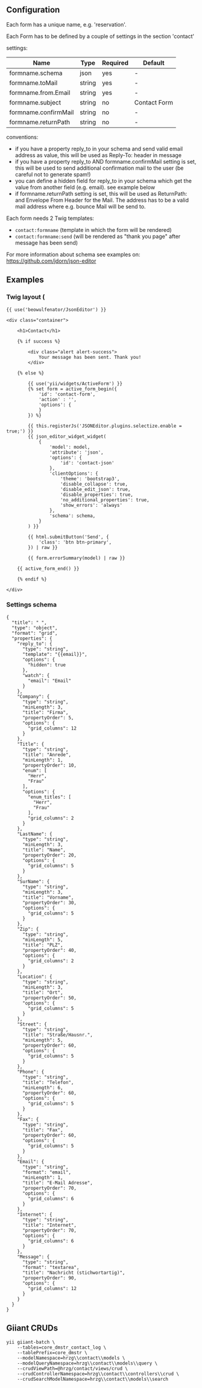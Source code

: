 
## Configuration

Each form has a unique name, e.g. 'reservation'.

Each Form has to be defined by a couple of settings in the section 'contact'

settings:

|Name                |Type   |Required   |Default        |
|--------------------|-------|-----------|---------------|
|formname.schema     |json   |yes        |-              |
|formname.toMail     |string |yes        |-              |
|formname.from.Email |string |yes        |-              |
|formname.subject    |string |no         |Contact Form   |
|formname.confirmMail|string |no         |-              |
|formname.returnPath |string |no         |-              |

conventions:
* if you have a property reply_to in your schema and send valid email address as value, this will be used as Reply-To: header in message
* if you have a property reply_to AND formname.confirmMail setting is set, this will be used to send additional confirmation mail to the user (be careful not to generate spam!)
* you can define a hidden field for reply_to in your schema which get the value from another field (e.g. email). see example below
* if formname.returnPath setting is set, this will be used as ReturnPath: and Envelope From Header for the Mail. The address has to be a valid mail address where e.g. bounce Mail will be send to.

Each form needs 2 Twig templates:
* `contact:formname` (template in which the form will be rendered)
* `contact:formname:send` (will be rendered as "thank you page" after message has been send)

For more information about schema see examples on: https://github.com/jdorn/json-editor 

## Examples

### Twig layout (

```
{{ use('beowulfenator/JsonEditor') }}

<div class="container">
    
    <h1>Contact</h1>
    
    {% if success %}
    
        <div class="alert alert-success">
            Your message has been sent. Thank you!
        </div>
    
    {% else %}
    
        {{ use('yii/widgets/ActiveForm') }}    
        {% set form = active_form_begin({
            'id': 'contact-form',
            'action' : '',
            'options': {
            }
        }) %}
    
        {{ this.registerJs('JSONEditor.plugins.selectize.enable = true;') }}
        {{ json_editor_widget_widget(
            {
                'model': model,
                'attribute': 'json',
                'options': {
                    'id': 'contact-json'
                },
                'clientOptions': {
                    'theme': 'bootstrap3',
                    'disable_collapse': true,
                    'disable_edit_json': true,
                    'disable_properties': true,
                    'no_additional_properties': true,
                    'show_errors': 'always'
                },
                'schema': schema,
            }
        ) }}   
    
        {{ html.submitButton('Send', {
            'class': 'btn btn-primary',
        }) | raw }}
               
        {{ form.errorSummary(model) | raw }}
        
    {{ active_form_end() }}
    
    {% endif %}

</div>
```

### Settings schema

```
{
  "title": " ",
  "type": "object",
  "format": "grid",
  "properties": {
    "reply_to": {
      "type": "string",
      "template": "{{email}}",
      "options": {
        "hidden": true
      },
      "watch": {
        "email": "Email"
      }
    },
    "Company": {
      "type": "string",
      "minLength": 3,
      "title": "Firma",
      "propertyOrder": 5,
      "options": {
        "grid_columns": 12
      }
    },
    "Title": {
      "type": "string",
      "title": "Anrede",
      "minLength": 1,
      "propertyOrder": 10,
      "enum": [
        "Herr",
        "Frau"
      ],
      "options": {
        "enum_titles": [
          "Herr",
          "Frau"
        ],
        "grid_columns": 2
      }
    },
    "LastName": {
      "type": "string",
      "minLength": 3,
      "title": "Name",
      "propertyOrder": 20,
      "options": {
        "grid_columns": 5
      }
    },
    "SurName": {
      "type": "string",
      "minLength": 3,
      "title": "Vorname",
      "propertyOrder": 30,
      "options": {
        "grid_columns": 5
      }
    },
    "Zip": {
      "type": "string",
      "minLength": 5,
      "title": "PLZ",
      "propertyOrder": 40,
      "options": {
        "grid_columns": 2
      }
    },
    "Location": {
      "type": "string",
      "minLength": 3,
      "title": "Ort",
      "propertyOrder": 50,
      "options": {
        "grid_columns": 5
      }
    },
    "Street": {
      "type": "string",
      "title": "Straße/Hausnr.",
      "minLength": 5,
      "propertyOrder": 60,
      "options": {
        "grid_columns": 5
      }
    },
    "Phone": {
      "type": "string",
      "title": "Telefon",
      "minLength": 6,
      "propertyOrder": 60,
      "options": {
        "grid_columns": 5
      }
    },
    "Fax": {
      "type": "string",
      "title": "Fax",
      "propertyOrder": 60,
      "options": {
        "grid_columns": 5
      }
    },
    "Email": {
      "type": "string",
      "format": "email",
      "minLength": 1,
      "title": "E-Mail Adresse",
      "propertyOrder": 70,
      "options": {
        "grid_columns": 6
      }
    },
    "Internet": {
      "type": "string",
      "title": "Internet",
      "propertyOrder": 70,
      "options": {
        "grid_columns": 6
      }
    },
    "Message": {
      "type": "string",
      "format": "textarea",
      "title": "Nachricht (stichwortartig)",
      "propertyOrder": 90,
      "options": {
        "grid_columns": 12
      }
    }
  }
}
```


## Giiant CRUDs

    yii giiant-batch \
        --tables=core_dmstr_contact_log \
        --tablePrefix=core_dmstr \
        --modelNamespace=hrzg\\contact\\models \
        --modelQueryNamespace=hrzg\\contact\\models\\query \
        --crudViewPath=@hrzg/contact/views/crud \
        --crudControllerNamespace=hrzg\\contact\\controllers\\crud \
        --crudSearchModelNamespace=hrzg\\contact\\models\\search
        